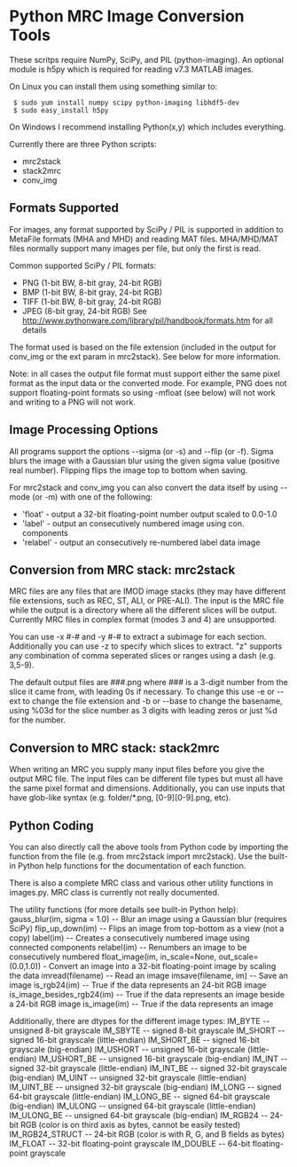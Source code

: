 # Python MRC Image Conversion Tools

These scritps require NumPy, SciPy, and PIL (python-imaging). An optional
module is h5py which is required for reading v7.3 MATLAB images.

On Linux you can install them using something similar to:
```
 $ sudo yum install numpy scipy python-imaging libhdf5-dev
 $ sudo easy_install h5py
```
On Windows I recommend installing Python(x,y) which includes everything.

Currently there are three Python scripts:
* mrc2stack
* stack2mrc
* conv_img

## Formats Supported
For images, any format supported by SciPy / PIL is supported in addition to
MetaFile formats (MHA and MHD) and reading MAT files. MHA/MHD/MAT files
normally support many images per file, but only the first is read.

Common supported SciPy / PIL formats:
* PNG  (1-bit BW, 8-bit gray, 24-bit RGB)
* BMP  (1-bit BW, 8-bit gray, 24-bit RGB)
* TIFF (1-bit BW, 8-bit gray, 24-bit RGB)
* JPEG (8-bit gray, 24-bit RGB)
See http://www.pythonware.com/library/pil/handbook/formats.htm for all details

The format used is based on the file extension (included in the output for
conv_img or the ext param in mrc2stack). See below for more information.

Note: in all cases the output file format must support either the same pixel
format as the input data or the converted mode. For example, PNG does not
support floating-point formats so using -mfloat (see below) will not work and
writing to a PNG will not work.

## Image Processing Options
All programs support the options --sigma (or -s) and --flip (or -f). Sigma
blurs the image with a Gaussian blur using the given sigma value (positive real
number). Flipping flips the image top to bottom when saving.

For mrc2stack and conv_img you can also convert the data itself by using --mode
(or -m) with one of the following:
* 'float'   - output a 32-bit floating-point number output scaled to 0.0-1.0
* 'label'   - output an consecutively numbered image using con. components
* 'relabel' - output an consecutively re-numbered label data image

## Conversion from MRC stack: mrc2stack
MRC files are any files that are IMOD image stacks (they may have different
file extensions, such as REC, ST, ALI, or PRE-ALI). The input is the MRC file
while the output is a directory where all the different slices will be output.
Currently MRC files in complex format (modes 3 and 4) are unsupported.

You can use -x #-# and -y #-# to extract a subimage for each section.
Additionally  you can use -z to specify which slices to extract. "z" supports
any combination of comma seperated slices or ranges using a dash (e.g. 3,5-9).

The default output files are ###.png where ### is a 3-digit number from the
slice it came from, with leading 0s if necessary. To change this use -e or
--ext to change the file extension and -b or --base to change the basename,
using %03d for the slice number as 3 digits with leading zeros or just %d for
the number.

## Conversion to MRC stack: stack2mrc
When writing an MRC you supply many input files before you give the output MRC
file. The input files can be different file types but must all have the same
pixel format and dimensions. Additionally, you can use inputs that have
glob-like syntax (e.g. folder/*.png, [0-9][0-9].png, etc).

## Python Coding
You can also directly call the above tools from Python code by importing the
function from the file (e.g. from mrc2stack import mrc2stack). Use the built-in
Python help functions for the documentation of each function.

There is also a complete MRC class and various other utility functions in
images.py. MRC class is currently not really documented.

The utility functions (for more details see built-in Python help):
gauss_blur(im, sigma = 1.0) -- Blur an image using a Gaussian blur (requires SciPy)
flip_up_down(im)            -- Flips an image from top-bottom as a view (not a copy)
label(im)                   -- Creates a consecutively numbered image using connected components
relabel(im)                 -- Renumbers an image to be consecutively numbered
float_image(im, in_scale=None, out_scale=(0.0,1.0)) - Convert an image into a 32-bit floating-point image by scaling the data
imread(filename)            -- Read an image
imsave(filename, im)        -- Save an image
is_rgb24(im)                -- True if the data represents an 24-bit RGB image
is_image_besides_rgb24(im)  -- True if the data represents an image beside a 24-bit RGB image
is_image(im)                -- True if the data represents an image

Additionally, there are dtypes for the different image types:
IM_BYTE      -- unsigned 8-bit grayscale
IM_SBYTE     -- signed 8-bit grayscale
IM_SHORT     -- signed 16-bit grayscale (little-endian)
IM_SHORT_BE  -- signed 16-bit grayscale (big-endian)
IM_USHORT    -- unsigned 16-bit grayscale (little-endian)
IM_USHORT_BE -- unsigned 16-bit grayscale (big-endian)
IM_INT       -- signed 32-bit grayscale (little-endian)
IM_INT_BE    -- signed 32-bit grayscale (big-endian)
IM_UINT      -- unsigned 32-bit grayscale (little-endian)
IM_UINT_BE   -- unsigned 32-bit grayscale (big-endian)
IM_LONG      -- signed 64-bit grayscale (little-endian)
IM_LONG_BE   -- signed 64-bit grayscale (big-endian)
IM_ULONG     -- unsigned 64-bit grayscale (little-endian)
IM_ULONG_BE  -- unsigned 64-bit grayscale (big-endian)
IM_RGB24     -- 24-bit RGB (color is on third axis as bytes, cannot be easily tested)
IM_RGB24_STRUCT -- 24-bit RGB (color is with R, G, and B fields as bytes)
IM_FLOAT     -- 32-bit floating-point grayscale
IM_DOUBLE    -- 64-bit floating-point grayscale
